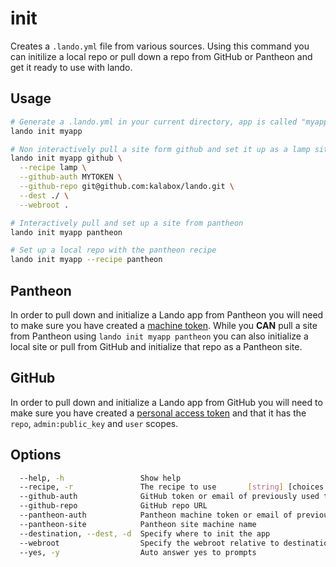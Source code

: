 init
====

Creates a `.lando.yml` file from various sources. Using this command you can initilize a local repo or pull down a repo from GitHub or Pantheon and get it ready to use with lando.

Usage
-----

```bash
# Generate a .lando.yml in your current directory, app is called "myapp"
lando init myapp

# Non interactively pull a site form github and set it up as a lamp site
lando init myapp github \
  --recipe lamp \
  --github-auth MYTOKEN \
  --github-repo git@github.com:kalabox/lando.git \
  --dest ./ \
  --webroot .

# Interactively pull and set up a site from pantheon
lando init myapp pantheon

# Set up a local repo with the pantheon recipe
lando init myapp --recipe pantheon
```

Pantheon
--------

In order to pull down and initialize a Lando app from Pantheon you will need to make sure you have created a [machine token](https://pantheon.io/docs/machine-tokens/). While you **CAN** pull a site from Pantheon using `lando init myapp pantheon` you can also initialize a local site or pull from GitHub and initialize that repo as a Pantheon site.

GitHub
------

In order to pull down and initialize a Lando app from GitHub you will need to make sure you have created a [personal access token](https://help.github.com/articles/creating-a-personal-access-token-for-the-command-line/) and that it has the `repo`, `admin:public_key` and `user` scopes.

Options
-------

```bash
  --help, -h                 Show help                                                                                                                                   [boolean]
  --recipe, -r               The recipe to use       [string] [choices: "custom", "backdrop", "drupal6", "drupal7", "drupal8", "laravel", "lamp", "lemp", "pantheon", "wordpress"]
  --github-auth              GitHub token or email of previously used token                                                                                               [string]
  --github-repo              GitHub repo URL                                                                                                                              [string]
  --pantheon-auth            Pantheon machine token or email of previously used token                                                                                     [string]
  --pantheon-site            Pantheon site machine name                                                                                                                   [string]
  --destination, --dest, -d  Specify where to init the app                                                                                                                [string]
  --webroot                  Specify the webroot relative to destination                                                                                                  [string]
  --yes, -y                  Auto answer yes to prompts                                                                                                 [boolean] [default: false]
```
